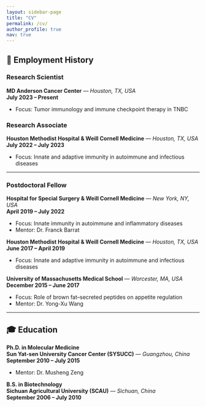 ```yaml
---
layout: sidebar-page
title: "CV"
permalink: /cv/
author_profile: true
nav: true
---
```


## 🧪 Employment History

### **Research Scientist**  
**MD Anderson Cancer Center** — *Houston, TX, USA*  
**July 2023 – Present**  
- Focus: Tumor immunology and immune checkpoint therapy in TNBC

### **Research Associate**  
**Houston Methodist Hospital & Weill Cornell Medicine** — *Houston, TX, USA*  
**July 2022 – July 2023**  
- Focus: Innate and adaptive immunity in autoimmune and infectious diseases

---

### **Postdoctoral Fellow**

**Hospital for Special Surgery & Weill Cornell Medicine** — *New York, NY, USA*  
**April 2019 – July 2022**  
- Focus: Innate immunity in autoimmune and inflammatory diseases  
- Mentor: Dr. Franck Barrat

**Houston Methodist Hospital & Weill Cornell Medicine** — *Houston, TX, USA*  
**June 2017 – April 2019**  
- Focus: Innate and adaptive immunity in autoimmune and infectious diseases  

**University of Massachusetts Medical School** — *Worcester, MA, USA*  
**December 2015 – June 2017**  
- Focus: Role of brown fat–secreted peptides on appetite regulation  
- Mentor: Dr. Yong-Xu Wang

---

## 🎓 Education

**Ph.D. in Molecular Medicine**  
**Sun Yat-sen University Cancer Center (SYSUCC)** — *Guangzhou, China*  
**September 2010 – July 2015**  
- Mentor: Dr. Musheng Zeng

**B.S. in Biotechnology**  
**Sichuan Agricultural University (SCAU)** — *Sichuan, China*  
**September 2006 – July 2010**
